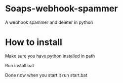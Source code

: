 # Soaps-webhook-spammer
A webhook spammer and deleter in python

# How to install

Make sure you have python installed in path


Run install.bat


Done now when you start it run start.bat

